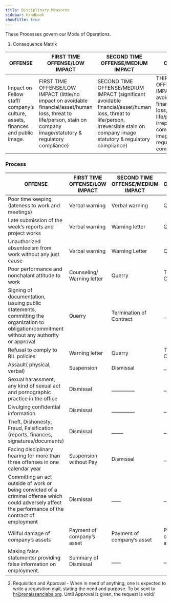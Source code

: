 ```yaml
---
title: Disciplinary Measures
sidebar: Handbook
showTitle: true
---
```



These Processes govern our Mode of Operations. 

1. Consequence Matrix 

| OFFENSE         | FIRST TIME OFFENSE/LOW IMPACT     | SECOND TIME OFFENSE/MEDIUM IMPACT | THIRD TIME OFFENSE/HIGH IMPACT|
|--------------|------------------|-----------------|-----------------|
Impact on Fellow staff/ company’s culture, assets, finances and public image. | FIRST TIME OFFENSE/LOW IMPACT (little/no impact on avoidable financial/asset/human loss, threat to life/person, stain on company image/statutory & regulatory compliance) | SECOND TIME OFFENSE/MEDIUM IMPACT (significant avoidable financial/asset/human loss, threat to life/person, irreversible stain on company image statutory & regulatory compliance) | THIRD TIME OFFENSE/HIGH IMPACT (irreversible avoidable financial/asset/human loss, threat to life/person, irreparable stain on company image/statutory & regulatory compliance)




### Process

| OFFENSE         | FIRST TIME OFFENSE/LOW IMPACT     | SECOND TIME OFFENSE/MEDIUM IMPACT | THIRD TIME OFFENSE/HIGH IMPACT|
|--------------|------------------|-----------------|-----------------|
Poor time keeping (lateness to work and meetings) | Verbal warning | Verbal warning | Querry 
Late submission of the week’s reports and project works | Verbal warning | Warning letter | Querry
Unauthorized absenteeism from work without any just cause | Verbal warning | Warning Letter | Querry 
Poor performance and  nonchalant attitude to work | Counseling/ Warning letter | Querry | Termination of Contract
Signing of documentation, issuing public statements,  committing the organization to obligation/commitment without any authority or approval | Querry | Termination of Contract | __________
Refusal to comply to RIL policies | Warning letter | Querry | Termination of Contract
Assault( physical, verbal) | Suspension | Dismissal | __________
Sexual harassment, any kind of sexual act and pornographic practice in the office | Dismissal | __________ | __________
Divulging confidential information | Dismissal | __________ | __________
Theft, Dishonesty, Fraud, Falsification (reports, finances, signatures/documents) | Dismissal | _____ | _____
Facing disciplinary hearing for more than three offenses in one calendar year | Suspension without Pay | Dismissal | _____
Committing an act outside of work or being convicted of a criminal offense which could adversely affect the performance of the contract of employment | Dismissal | ____ | ____
Willful damage of company’s assets | Payment of company’s asset | Payment of company’s asset | Payment of company’s asset
Making false statements/ providing false information on employment. | Summary of Dismissal | ____ | ____


2. Requisition and Approval - When in need of anything, one is expected to write a requisition mail, stating the need and purpose. To be sent to hr@renaissanclabs.org. Until Approval is given, the request is void/
















